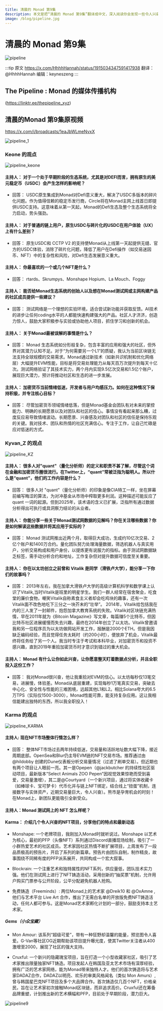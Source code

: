 ```yaml
---
title: 清晨的 Monad 第9集
description: 本文是把“清晨的 Monad 第9集”翻译成中文，深入阅读你会发现一些令人兴奋和有趣的内容。
image: /blog/pipeline.jpg
---
```


# 清晨的 Monad 第9集

![pipeline](/blog/pipeline.jpg)

:::tip 原文
 https://x.com/HhhhHannah/status/1915034347591417938 
翻译：@HhhhHannah
编辑：keyneszeng
:::

## The Pipeline : Monad 的媒体传播机构
(https://linktr.ee/thepipeline_xyz) 

## 清晨的Monad 第9集原视频
https://x.com/i/broadcasts/1eaJbWLmeNvxX

![pipeline_1](/blog/pipeline_1.png)

### Keone 的观点
![pipeline_keone](/blog/pipeline_keone.png)

#### 主持人： 对于一个处于早期阶段的生态系统，尤其是对DEFI而言，拥有原生的美元稳定币（USDC）会产生怎样的影响呢？
- 回答： USDC原生集成到Monad对Defi意义重大，解决了USDC多版本的碎片化问题。作为值得信赖的稳定币发行商，Circle将在Monad主网上线首日即提供USDC支持。这意味着从第一天起，Monad的Defi生态及整个生态系统将全力启动，势头强劲。

#### 主持人： 对于普通的链上用户，原生USDC与碎片化的USDC在用户体验（UX）上有什么差别？
- 回答： 原生USDC和 CCTP V2 的支持使Monad从上线第一天起提供无缝、官方的USDC体验，消除了碎片化问题，降低了用户在Defi操作（如交易迷因币、NFT）中的复杂性和风险，对Defi生态发展意义重大。

#### 主持人： 你最喜欢的一个或几个NFT是什么？
- 回答： rtards、Skrumpys、Monshape Hopium、La Mouch、Foggy

#### 主持人： 能否给Monad生态系统的创始人以及想在Monad测试网或主网构建产品的社区成员提供一些建议？
- 回答： 测试网络是一个理想的实验环境，适合尝试新功能并获取反馈。AI技术的进步让任何coding水平的人都能快速构建强大的产品。社区人才济济，创造力惊人，鼓励大家积极参与实验或协助他人项目，抓住学习和创新的机会。

#### 主持人： 关于Monad最被误解的事情是什么？
- 回答： Monad 生态系统如分形般复杂，包含丰富的应用和强大的社区，但外界对其潜力认知不足。对于“为何需要另一个L1”的质疑，我认为当前区块链无法支持全球规模的交易需求。Monad通过新技术（如新共识机制和优化网络层）大幅提升EVM性能，目标是将交易处理能力从每天百万次提升到每天十亿次。测试网络验证了其技术实力，两个月内实现9.5亿次交易和1.5亿个账户，展现巨大潜力，预计将推动社区和生态的进一步发展。

#### 主持人： 加密货币当前情绪低迷，开发者与用户均感压力。如何在这种情况下保持积极，并专注核心目标？
- 回答： 尽管加密货币领域情绪低落，但是Monad基金会团队有对未来的掌控能力、明确的长期愿景以及对团队和社区的信心。事情没有看起来那么糟，过度反应易导致情绪波动。长期愿景、兴奋感及对团队和社区的信任是保持乐观的关键。我对技术、团队和热情的社区充满信心。专注于工作，让自己忙碌是应对低迷的方式。


### Kyvan_Z 的观点
![pipeline_KZ](/blog/pipeline_KZ.png)

#### 主持人： 很多人对"quant"（量化分析师）的定义和职责不甚了解，尽管这个词在金融和加密货币圈很流行。在Twitter上，“quant”常被泛指为聪明人。所以什么是“quant”，他们的工作内容是什么？
- 回答： 很多人对 "quant"（量化分析师）的印象是像CIA特工一样，坐在屏幕前编写晦涩的算法，为对冲基金从市场中榨取更多利润。这种描述可能反应了 quant 一词的起源。但到2025年，该术语的含义已扩展，泛指所有通过数据分析得出可执行或具洞察力结论的从业者。
  
#### 主持人： 你能分享一些关于Monad测试网数据的见解吗？你在关注哪些数据？你是如何解读这些数据并将其应用于实际的？
- 回答： Monad 测试网推出近两个月，取得巨大成功，生成约10亿次交易、2亿个账户和1400万合约。量化团队努力处理海量数据，筛选机器人与真实用户，分析交易构成和用户身份，以提炼更有说服力的指标。由于测试网数据缺乏标签，需手动分析合约和地址，工作复杂但对提升数据可信度至关重要。
  
#### 主持人： 你在以太坊创立之前曾和 Vitalik 是同学（滑铁卢大学），能分享一下你们的故事吗？
- 回答：
  2013年左右，我在加拿大滑铁卢大学的高级计算机科学和数学课上认识了Vitalik,当时Vitalik是班里的明星学生。我们一群人经常在宿舍聚会，吃食堂的廉价食物，嘲笑Vitalik自称素食主义者却会吃鸡块的趣事，还有一次Vitalik面不改色地吃下三分之一块芥末的“壮举”。
  2014年，Vitalik给包括我在内的三人发了一封邮件，抱怨加拿大教育系统的失败。Vitalik对区块链充满热情，早在2011年就为《Bitcoin Magazine》写文章，每篇赚5个比特币，但因比特币社区进展缓慢而失去兴趣，最终在2014年创立了以太坊。Vitalik曾邀请我和另一位程序员为以太坊做网站开发工作，报酬是2000个ETH。但是我因缺乏编码经验，而且觉得任务太耗时（约200小时），便放弃了机会，Vitalik最终将任务给了另一个人。我当时专注于考试和本科毕业，对加密货币和投资不感兴趣，直到2019年重拾加密货币时才意识到错过的重大机会。

#### 主持人： Monad 有什么让你如此兴奋，让你愿意整天盯着数据点分析，并且全职投入这份工作？
- 回答： 我对Monad很兴奋，他让我重拾对EVM的信心。以太坊每秒仅13笔交易，进展慢，体验差。Monad从底层重建，实现每秒1万笔真实交易，突破去中心化、安全性与性能的三难困境，远超其他L1和L2。相比Solana夸大的6.5万TPS（实际仅1500-3000），Monad性能可靠，能支持复杂应用。这让我相信能建出独特的东西，所以我全职投入！


### Karma 的观点
![pipeline_KARMA](/blog/pipeline_KARMA.png)

#### 主持人: 现在NFT市场整体行情怎么样？
- 回答： 整体NFT市场过去两年持续低迷，交易量和活跃地址数大幅下降，接近周期底部。OpenSea和Blur仍主导EVM链的NFT交易市场。推荐通过由 @hildobby 创建的Dune仪表板分析交易量情况（过滤了刷单交易）。但近期也有两个项目让人眼前一亮。其一是Opepen（@jackbutcher 的持续性社区驱动项目，最新版本“Select Animals ZOO Pepen”因视觉效果惊艳而受到喜爱，交易量激增），其二是@Courtyard（一个新兴项目，通过将实体收藏卡（如棒球卡、宝可梦卡）代币化并与链上NFT绑定，结合线上“扭蛋”机制，连接数字与实体资产，近期交易量巨大，令人兴奋）。熊市是孕育机会的时刻！在Monad上，新团队更能吸引全新受众。


#### 主持人：Monad 测试网上的 NFT 怎么样呢？

#### Karma： 介绍几个令人兴奋的NFT项目，分享他们的特点和最新动态

- Monshape: 一个老牌项目，我刚加入Monad时就听说过。Monshape 以艺术为核心，最初的PFP（头像NFT）系列通过Discord直播现场绘制，吸引了一小群热爱艺术的社区成员。艺术家因社区热情不断扩展项目，上周发布了一段品质极高的预告片，开启了系列的新篇章。预告片由团队自制，制作精良，故事围绕不同稀有度的PFP派系展开，共同构成一个宏大叙事。

- Blockrain: 一个注重艺术和独特属性的NFT系列，供应量低，团队技术实力强。他们在测试网上进行了NFT铸造活动，采用创新的“抽奖票”机制，允许用户购买门票参与公开阶段，公平分配避免机器人抢购。

- 免费铸造（Freeminds）: 两位Monad上的艺术家 @Dreik10 和 @OxAmne ,他们与艺术平台 Live Art 合作，推出了无需白名单的开放版免费NFT铸造活动，任何人都可参与。这是Monad艺术家孵化计划的一部分，鼓励支持本土艺术家。

##### Gems（小众宝藏）

- Mon Amour: 该系列“超级可爱”，带有一种狂野却温馨的能量，预览图令人喜爱。G-Van等社区OG近期帮助该项目提升曝光度，使其Twitter关注者从400激增至2000，展现了社区的强大支持。

- Cruxful: 一个新兴的隐藏瑰宝项目，旨在打造一个小型收藏家社区，吸引了艺术家推出限量独家NFT铸造。项目发起人在韩国及亚太艺术市场有深厚经验，拥有广泛的艺术家网络，能为Monad带来独特人才。他们的首次铸造将与艺术家DADAZ合作，DADAZ以明亮、欢乐的审美风格闻名（类似 Mon Amurs）,曾与韩国星巴克NFT项目及多个大品牌合作。首次铸造仅几百个NFT，价格亲民，旨在让艺术家初次接触Monad区块链，而非追求高价。Cruxful还在筹备品牌重塑，计划推出新的艺术横幅和PFP，目前处于早期阶段，潜力巨大。


![pipeline9](/blog/pipeline9.jpg)
